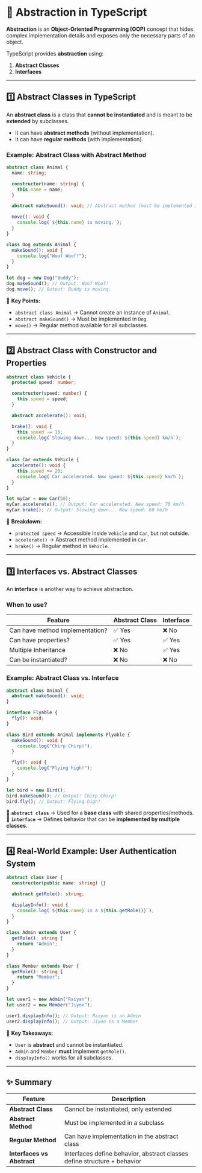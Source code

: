 # **🔹 Abstraction in TypeScript**  

**Abstraction** is an **Object-Oriented Programming (OOP)** concept that hides complex implementation details and exposes only the necessary parts of an object.  

TypeScript provides **abstraction** using:
1. **Abstract Classes**
2. **Interfaces**

---

## **1️⃣ Abstract Classes in TypeScript**
An **abstract class** is a class that **cannot be instantiated** and is meant to be **extended** by subclasses.  
- It can have **abstract methods** (without implementation).  
- It can have **regular methods** (with implementation).  

### **Example: Abstract Class with Abstract Method**
```typescript
abstract class Animal {
  name: string;

  constructor(name: string) {
    this.name = name;
  }

  abstract makeSound(): void; // Abstract method (must be implemented in subclass)

  move(): void {
    console.log(`${this.name} is moving.`);
  }
}

class Dog extends Animal {
  makeSound(): void {
    console.log("Woof Woof!");
  }
}

let dog = new Dog("Buddy");
dog.makeSound(); // Output: Woof Woof!
dog.move(); // Output: Buddy is moving.
```

🔹 **Key Points:**
- `abstract class Animal` → Cannot create an instance of `Animal`.
- `abstract makeSound()` → Must be implemented in `Dog`.
- `move()` → Regular method available for all subclasses.

---

## **2️⃣ Abstract Class with Constructor and Properties**
```typescript
abstract class Vehicle {
  protected speed: number;

  constructor(speed: number) {
    this.speed = speed;
  }

  abstract accelerate(): void;

  brake(): void {
    this.speed -= 10;
    console.log(`Slowing down... New speed: ${this.speed} km/h`);
  }
}

class Car extends Vehicle {
  accelerate(): void {
    this.speed += 20;
    console.log(`Car accelerated. New speed: ${this.speed} km/h`);
  }
}

let myCar = new Car(50);
myCar.accelerate(); // Output: Car accelerated. New speed: 70 km/h
myCar.brake(); // Output: Slowing down... New speed: 60 km/h
```

🔹 **Breakdown:**
- `protected speed` → Accessible inside `Vehicle` and `Car`, but not outside.
- `accelerate()` → Abstract method implemented in `Car`.
- `brake()` → Regular method in `Vehicle`.

---

## **3️⃣ Interfaces vs. Abstract Classes**
An **interface** is another way to achieve abstraction.  
### **When to use?**
| Feature | Abstract Class | Interface |
|---------|--------------|-----------|
| Can have method implementation? | ✅ Yes | ❌ No |
| Can have properties? | ✅ Yes | ✅ Yes |
| Multiple Inheritance | ❌ No | ✅ Yes |
| Can be instantiated? | ❌ No | ❌ No |

### **Example: Abstract Class vs. Interface**
```typescript
abstract class Animal {
  abstract makeSound(): void;
}

interface Flyable {
  fly(): void;
}

class Bird extends Animal implements Flyable {
  makeSound(): void {
    console.log("Chirp Chirp!");
  }

  fly(): void {
    console.log("Flying high!");
  }
}

let bird = new Bird();
bird.makeSound(); // Output: Chirp Chirp!
bird.fly(); // Output: Flying high!
```

🔹 **`abstract class`** → Used for a **base class** with shared properties/methods.  
🔹 **`interface`** → Defines behavior that can be **implemented by multiple classes**.

---

## **4️⃣ Real-World Example: User Authentication System**
```typescript
abstract class User {
  constructor(public name: string) {}

  abstract getRole(): string;

  displayInfo(): void {
    console.log(`${this.name} is a ${this.getRole()}`);
  }
}

class Admin extends User {
  getRole(): string {
    return "Admin";
  }
}

class Member extends User {
  getRole(): string {
    return "Member";
  }
}

let user1 = new Admin("Raiyan");
let user2 = new Member("Jiyon");

user1.displayInfo(); // Output: Raiyan is an Admin
user2.displayInfo(); // Output: Jiyon is a Member
```

🔹 **Key Takeaways:**
- `User` is **abstract** and cannot be instantiated.
- `Admin` and `Member` **must** implement `getRole()`.
- `displayInfo()` works for all subclasses.

---

## **✨ Summary**
| Feature | Description |
|---------|-------------|
| **Abstract Class** | Cannot be instantiated, only extended |
| **Abstract Method** | Must be implemented in a subclass |
| **Regular Method** | Can have implementation in the abstract class |
| **Interfaces vs Abstract** | Interfaces define behavior, abstract classes define structure + behavior |